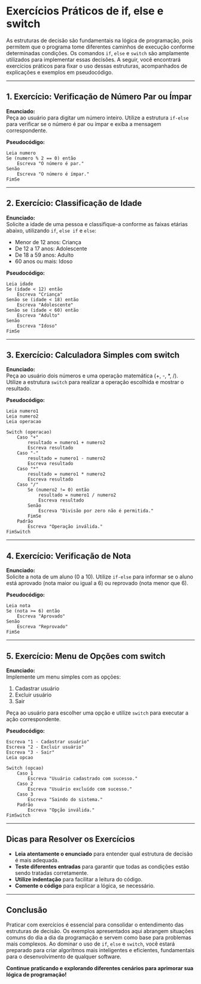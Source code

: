 # Exercícios Práticos de if, else e switch

As estruturas de decisão são fundamentais na lógica de programação, pois permitem que o programa tome diferentes caminhos de execução conforme determinadas condições. Os comandos `if`, `else` e `switch` são amplamente utilizados para implementar essas decisões. A seguir, você encontrará exercícios práticos para fixar o uso dessas estruturas, acompanhados de explicações e exemplos em pseudocódigo.

---

## 1. Exercício: Verificação de Número Par ou Ímpar

**Enunciado:**  
Peça ao usuário para digitar um número inteiro. Utilize a estrutura `if-else` para verificar se o número é par ou ímpar e exiba a mensagem correspondente.

**Pseudocódigo:**
```
Leia numero
Se (numero % 2 == 0) então
    Escreva "O número é par."
Senão
    Escreva "O número é ímpar."
FimSe
```

---

## 2. Exercício: Classificação de Idade

**Enunciado:**  
Solicite a idade de uma pessoa e classifique-a conforme as faixas etárias abaixo, utilizando `if`, `else if` e `else`:

- Menor de 12 anos: Criança
- De 12 a 17 anos: Adolescente
- De 18 a 59 anos: Adulto
- 60 anos ou mais: Idoso

**Pseudocódigo:**
```
Leia idade
Se (idade < 12) então
    Escreva "Criança"
Senão se (idade < 18) então
    Escreva "Adolescente"
Senão se (idade < 60) então
    Escreva "Adulto"
Senão
    Escreva "Idoso"
FimSe
```

---

## 3. Exercício: Calculadora Simples com switch

**Enunciado:**  
Peça ao usuário dois números e uma operação matemática (+, -, *, /). Utilize a estrutura `switch` para realizar a operação escolhida e mostrar o resultado.

**Pseudocódigo:**
```
Leia numero1
Leia numero2
Leia operacao

Switch (operacao)
    Caso "+"
        resultado = numero1 + numero2
        Escreva resultado
    Caso "-"
        resultado = numero1 - numero2
        Escreva resultado
    Caso "*"
        resultado = numero1 * numero2
        Escreva resultado
    Caso "/"
        Se (numero2 != 0) então
            resultado = numero1 / numero2
            Escreva resultado
        Senão
            Escreva "Divisão por zero não é permitida."
        FimSe
    Padrão
        Escreva "Operação inválida."
FimSwitch
```

---

## 4. Exercício: Verificação de Nota

**Enunciado:**  
Solicite a nota de um aluno (0 a 10). Utilize `if-else` para informar se o aluno está aprovado (nota maior ou igual a 6) ou reprovado (nota menor que 6).

**Pseudocódigo:**
```
Leia nota
Se (nota >= 6) então
    Escreva "Aprovado"
Senão
    Escreva "Reprovado"
FimSe
```

---

## 5. Exercício: Menu de Opções com switch

**Enunciado:**  
Implemente um menu simples com as opções:

1. Cadastrar usuário  
2. Excluir usuário  
3. Sair

Peça ao usuário para escolher uma opção e utilize `switch` para executar a ação correspondente.

**Pseudocódigo:**
```
Escreva "1 - Cadastrar usuário"
Escreva "2 - Excluir usuário"
Escreva "3 - Sair"
Leia opcao

Switch (opcao)
    Caso 1
        Escreva "Usuário cadastrado com sucesso."
    Caso 2
        Escreva "Usuário excluído com sucesso."
    Caso 3
        Escreva "Saindo do sistema."
    Padrão
        Escreva "Opção inválida."
FimSwitch
```

---

## Dicas para Resolver os Exercícios

- **Leia atentamente o enunciado** para entender qual estrutura de decisão é mais adequada.
- **Teste diferentes entradas** para garantir que todas as condições estão sendo tratadas corretamente.
- **Utilize indentação** para facilitar a leitura do código.
- **Comente o código** para explicar a lógica, se necessário.

---

## Conclusão

Praticar com exercícios é essencial para consolidar o entendimento das estruturas de decisão. Os exemplos apresentados aqui abrangem situações comuns do dia a dia da programação e servem como base para problemas mais complexos. Ao dominar o uso de `if`, `else` e `switch`, você estará preparado para criar algoritmos mais inteligentes e eficientes, fundamentais para o desenvolvimento de qualquer software.

**Continue praticando e explorando diferentes cenários para aprimorar sua lógica de programação!**